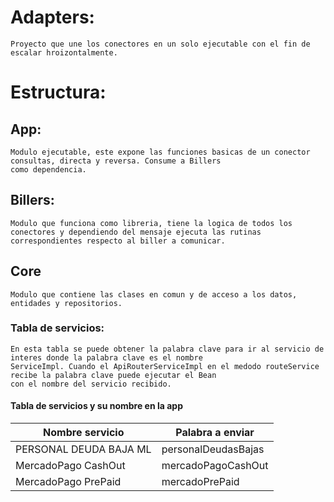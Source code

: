 # Adapters:

    Proyecto que une los conectores en un solo ejecutable con el fin de escalar hroizontalmente.

# Estructura:

## App:

    Modulo ejecutable, este expone las funciones basicas de un conector consultas, directa y reversa. Consume a Billers 
    como dependencia.

## Billers:
    
    Modulo que funciona como libreria, tiene la logica de todos los conectores y dependiendo del mensaje ejecuta las rutinas
    correspondientes respecto al biller a comunicar.

## Core 

    Modulo que contiene las clases en comun y de acceso a los datos, entidades y repositorios.

### Tabla de servicios:
    En esta tabla se puede obtener la palabra clave para ir al servicio de interes donde la palabra clave es el nombre 
    ServiceImpl. Cuando el ApiRouterServiceImpl en el medodo routeService recibe la palabra clave puede ejecutar el Bean 
    con el nombre del servicio recibido.

####  Tabla de servicios y su nombre en la app

| Nombre servicio        | Palabra a enviar    |
|------------------------|---------------------|
| PERSONAL DEUDA BAJA ML | personalDeudasBajas |
| MercadoPago CashOut    | mercadoPagoCashOut  |
| MercadoPago PrePaid    | mercadoPrePaid      |
